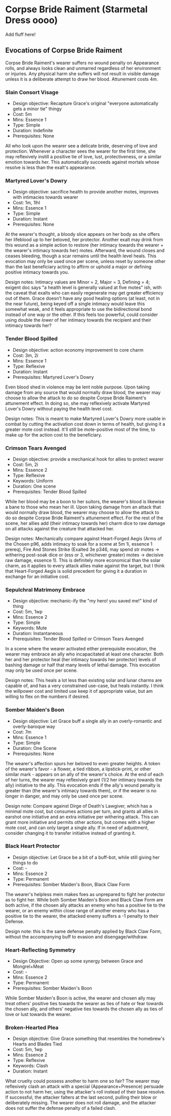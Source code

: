 # Corpse Bride Raiment (Starmetal Dress oooo)
Add fluff here!

## Evocations of Corpse Bride Raiment
Corpse Bride Raiment's wearer suffers no wound penalty on Appearance rolls, and
always looks clean and unmarred regardless of her environment or injuries. Any
physical harm she suffers will not result in visible damage unless it is a
deliberate attempt to draw her blood. Attunement costs 4m.

### Slain Consort Visage
   - Design objective: Recapture Grace's original "everyone automatically gets a
     minor tie" thingy
   - Cost: 5m
   - Mins: Essence 1
   - Type: Simple
   - Duration: Indefinite
   - Prerequisites: None

All who look upon the wearer see a delicate bride, deserving of love and
protection. Whenever a character sees the wearer for the first time, she may
reflexively instill a positive tie of love, lust, protectiveness, or a similar
emotion towards her. This automatically succeeds against mortals whose resolve
is less than the exalt's appearance.

### Martyred Lover's Dowry
   - Design objective: sacrifice health to provide another motes, improves with
     intimacies towards wearer
   - Cost: 1m, 1lhl
   - Mins: Essence 1
   - Type: Simple
   - Duration: Instant
   - Prerequisites: None

At the wearer's thought, a bloody slice appears on her body as she offers her
lifeblood up to her beloved, her protector. Another exalt may drink from this
wound as a simple action to restore (her intimacy towards the wearer + the
wearer's intimacy towards her) motes. Afterward, the wound closes and ceases
bleeding, though a scar remains until the health level heals. This evocation may
only be used once per scene, unless reset by someone other than the last
beneficiary acting to affirm or uphold a major or defining positive intimacy
towards you.

Design notes: Intimacy values are Minor = 2, Major = 3, Defining = 4; exigent
doc says "a health level is generally valued at five motes" ish, with the caveat
that exalts who can easily regenerate may get greater efficiency out of them.
Grace doesn't have any good healing options (at least, not in the near future),
being keyed off a single intimacy would leave this somewhat weak, and it feels
appropriate to use the bidirectional bond instead of one way or the other. If
this feels too powerful, could consider using double the *lower* of her intimacy
towards the recipient and their intimacy towards her?

### Tender Blood Spilled
   - Design objective: action economy improvement to core charm
   - Cost: 3m, 2i
   - Mins: Essence 1
   - Type: Reflexive
   - Duration: Instant
   - Prerequisites: Martyred Lover's Dowry

Even blood shed in violence may be lent noble purpose. Upon taking damage from
any source that would normally draw blood, the wearer may choose to allow the
attack to do so despite Corpse Bride Raiment's attunement effect. In doing so,
she may reflexively activate Martyred Lover's Dowry without paying the health
level cost.

Design notes: This is meant to make Martyred Lover's Dowry more usable in combat
by cutting the activation cost down in terms of health, but giving it a greater
mote cost instead. It'll still be mote-positive most of the time, to make up for
the action cost to the beneficiary.

### Crimson Tears Avenged
   - Design objective: provide a mechanical hook for allies to protect wearer
   - Cost: 5m, 2i
   - Mins: Essence 2
   - Type: Reflexive
   - Keywords: Uniform
   - Duration: One scene
   - Prerequisites: Tender Blood Spilled

While her blood may be a boon to her suitors, the wearer's blood is likewise a
bane to those who mean her ill. Upon taking damage from an attack that would
normally draw blood, the wearer may choose to allow the attack to do so despite
Corpse Bride Raiment's attunement effect. For the rest of the scene, her allies
add (their intimacy towards her) charm dice to raw damage on all attacks against
the creature that attacked her.

Design notes: Mechanically compare against Heart-Forged Aegis (Arms of the
Chosen p96, adds intimacy to soak for a scene at 5m 1i, essence 1 prereq), Fire
And Stones Strike (Exalted 3e p346, may spend str motes -> withering post-soak
dice or (ess or 3, whichever greater) motes -> decisive raw damage, essence 1).
This is definitely more economical than the solar charm, as it applies to every
attack allies make against the target, but I think that Heart-Forged Aegis is
solid precedent for giving it a duration in exchange for an initiative cost.

### Sepulchral Matrimony Embrace
   - Design objective: mechanic-ify the "my hero! you saved me!" kind of thing
   - Cost: 5m, 1wp
   - Mins: Essence 2
   - Type: Simple
   - Keywords: Mute
   - Duration: Instantaneous
   - Prerequisites: Tender Blood Spilled or Crimson Tears Avenged

In a scene where the wearer activated either prerequisite evocation, the wearer
may embrace an ally who incapacitated at least one character. Both her and her
protector heal (her intimacy towards her protector) levels of bashing damage or
half that many levels of lethal damage. This evocation may only be used once per
scene.

Design notes: This heals a lot less than existing solar and lunar charms are
capable of, and has a very constrained use-case, but heals instantly. I think
the willpower cost and limited use keep it of appropriate value, but am willing
to flex on the numbers if desired.

### Somber Maiden's Boon
- Design objective: Let Grace buff a single ally in an overly-romantic and
  overly-baroque way
- Cost: 7m
- Mins: Essence 1
- Type: Simple
- Duration: One Scene
- Prerequisites: None

The wearer's affection spurs her beloved to even greater heights. A token of the
wearer's favor - a flower, a tied ribbon, a lipstick-print, or other similar
mark - appears on an ally of the wearer's choice. At the end of each of her
turns, the wearer may reflexively grant (1/2 her intimacy towards the ally)
initiative to the ally. This evocation ends if the ally's wound penalty is
greater than (the wearer's intimacy towards them), or if the wearer is no longer
in danger, and may only be used once per scene.

Design note: Compare against Dirge of Death's Lawgiver, which has a minimal mote
cost, but consumes actions per turn, and grants all allies in earshot one
initiative and an extra initiative per withering attack. This can grant more
initiative and permits other actions, but comes with a higher mote cost, and can
only target a single ally. If in need of adjustment, consider changing it to
transfer initiative instead of granting it.

### Black Heart Protector
- Design objective: Let Grace be a bit of a buff-bot, while still giving her
  things to do
- Cost: -
- Mins: Essence 2
- Type: Permanent
- Prerequisites: Somber Maiden's Boon, Black Claw Form

The wearer's helpless mein makes foes as unprepared to fight her protector as to
fight her. While both Somber Maiden's Boon and Black Claw Form are both active,
if the chosen ally attacks an enemy who has a positive tie to the wearer, or an
enemy within close range of another enemy who has a positive tie to the wearer,
the attacked enemy suffers a -1 penalty to their Defense.

Design note: this is the same defense penalty applied by Black Claw Form,
without the accompanying buff to evasion and disengage/withdraw.

### Heart-Reflecting Symmetry
- Design Objective: Open up some synergy between Grace and Mongrel+Meat
- Cost: -
- Mins: Essence 2
- Type: Permanent
- Prerequisites: Somber Maiden's Boon

While Somber Maiden's Boon is active, the wearer and chosen ally may treat
others' positive ties towards the wearer as ties of hate or fear towards the
chosen ally, and others' negative ties towards the chosen ally as ties of love
or lust towards the wearer.

### Broken-Hearted Plea
- Design objective: Give Grace something that resembles the homebrew's Hearts
  and Blades Tied
- Cost: 5m, 1wp
- Mins: Essence 2
- Type: Reflexive
- Keywords: Clash
- Duration: Instant

What cruelty could possess another to harm one so fair? The wearer may
reflexively clash an attack with a special (Appearance+Presence) persuade action
to not harm her, using the attacker's roll instead of their base resolve. If
successful, the attacker falters at the last second, pulling their blow or
deliberately missing. The wearer does not roll damage, and the attacker does not
suffer the defense penalty of a failed clash.